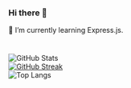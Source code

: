 ### Hi there 👋

🌱 I’m currently learning Express.js.
<!--
**alihassant/alihassant** is a ✨ _special_ ✨ repository because its `README.md` (this file) appears on your GitHub profile.
 
Here are some ideas to get you started:

- 🔭 I’m currently working on ...
- 🌱 I’m currently learning ...
- 👯 I’m looking to collaborate on ...
- 🤔 I’m looking for help with ...
- 💬 Ask me about ...
- 📫 How to reach me: ...
- 😄 Pronouns: ...
- ⚡ Fun fact: ...
-->
#
![GitHub Stats](https://github-readme-stats.vercel.app/api?username=alihassant&show_icons=true&rank_icon=github&theme=gruvbox)
<br/>
[![GitHub Streak](https://streak-stats.demolab.com?user=alihassant&theme=gruvbox)](https://git.io/streak-stats)
<br/>
![Top Langs](https://github-readme-stats.vercel.app/api/top-langs/?username=alihassant&layout=donut&theme=gruvbox)

